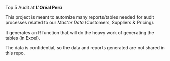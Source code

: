Top 5 Audit at **L'Oréal Perú**

This project is meant to automize many reports/tables needed for audit processes related to our *Master Data* (Customers, Suppliers & Pricing).

It generates an R function that will do the heavy work of generating the tables (in Excel).

The data is confidential, so the data and reports generated are not shared in this repo.
